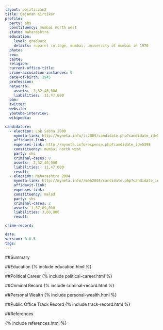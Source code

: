 ```yaml
---
layout: politician2
title: Gajanan Kirtikar
profile: 
  party: shs
  constituency: mumbai north west
  state: maharashtra
  education: 
    level: graduate
    details: ruparel college, mumbai, univercity of mumbai in 1970
  photo: 
  sex: 
  caste: 
  religion: 
  current-office-title: 
  crime-accusation-instances: 0
  date-of-birth: 1945
  profession: 
  networth: 
    assets:  2,32,40,000
    liabilities:  11,47,000
  pan: 
  twitter: 
  website: 
  youtube-interview: 
  wikipedia: 

candidature: 
  - election: Lok Sabha 2009
    myneta-link: http://myneta.info/ls2009/candidate.php?candidate_id=5398
    affidavit-link: 
    expenses-link: http://myneta.info/expense.php?candidate_id=5398
    constituency: mumbai north west 
    party: shs
    criminal-cases: 0
    assets:  2,32,40,000
    liabilities:  11,47,000
    result:  
  - election: Maharashtra 2004
    myneta-link: http://myneta.info//mah2004/candidate.php?candidate_id=43
    affidavit-link: 
    expenses-link: 
    constituency: malad 
    party: shs
    criminal-cases: 2
    assets: 1,57,09,000
    liabilities: 3,60,000
    result:  

crime-record: 

date: 
version: 0.0.5
tags: 
---
```

##Summary


##Education
{% include education.html %}


##Political Career
{% include political-career.html %}


##Criminal Record
{% include criminal-record.html %}


##Personal Wealth
{% include personal-wealth.html %}


##Public Office Track Record
{% include track-record.html %}


##References


{% include references.html %}